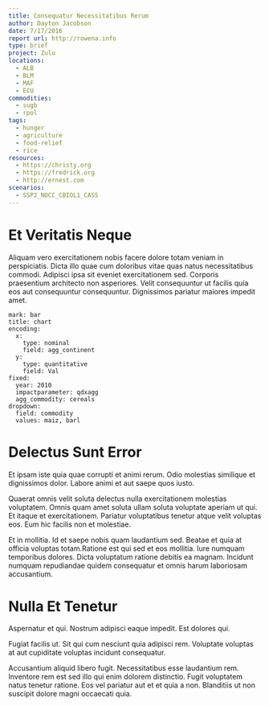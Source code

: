 ```yaml
---
title: Consequatur Necessitatibus Rerum
author: Dayton Jacobson
date: 7/17/2016
report url: http://rowena.info
type: brief
project: Zulu
locations:
  - ALB
  - BLM
  - MAF
  - ECU
commodities:
  - sugb
  - rpol
tags:
  - hunger
  - agriculture
  - food-relief
  - rice
resources:
  - https://christy.org
  - https://fredrick.org
  - http://ernest.com
scenarios:
  - SSP2_NOCC_CBIOL1_CASS
---
```

# Et Veritatis Neque
Aliquam vero exercitationem nobis facere dolore totam veniam in perspiciatis. Dicta illo quae cum doloribus vitae quas natus necessitatibus commodi. Adipisci ipsa sit eveniet exercitationem sed. Corporis praesentium architecto non asperiores. Velit consequuntur ut facilis quia eos aut consequuntur consequuntur. Dignissimos pariatur maiores impedit amet.

```vis
mark: bar
title: chart
encoding:
  x:
    type: nominal
    field: agg_continent
  y:
    type: quantitative
    field: Val
fixed:
  year: 2010
  impactparameter: qdxagg
  agg_commodity: cereals
dropdown:
  field: commodity
  values: maiz, barl
```

# Delectus Sunt Error
Et ipsam iste quia quae corrupti et animi rerum. Odio molestias similique et dignissimos dolor. Labore animi et aut saepe quos iusto.
 Quaerat omnis velit soluta delectus nulla exercitationem molestias voluptatem. Omnis quam amet soluta ullam soluta voluptate aperiam ut qui. Et itaque et exercitationem. Pariatur voluptatibus tenetur atque velit voluptas eos. Eum hic facilis non et molestiae.
 Et in mollitia. Id et saepe nobis quam laudantium sed. Beatae et quia at officia voluptas totam.Ratione est qui sed et eos mollitia. Iure numquam temporibus dolores. Dicta voluptatum ratione debitis ea magnam. Incidunt numquam repudiandae quidem consequatur et omnis harum laboriosam accusantium.

# Nulla Et Tenetur
Aspernatur et qui. Nostrum adipisci eaque impedit. Est dolores qui.
 Fugiat facilis ut. Sit qui cum nesciunt quia adipisci rem. Voluptate voluptas at aut cupiditate voluptas incidunt consequatur.
 Accusantium aliquid libero fugit. Necessitatibus esse laudantium rem. Inventore rem est sed illo qui enim dolorem distinctio. Fugit voluptatem natus tenetur ratione. Eos vel pariatur aut et et quia a non. Blanditiis ut non suscipit dolore magni occaecati quia.
